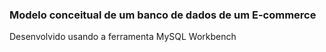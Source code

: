 ### Modelo conceitual de um banco de dados de um E-commerce
Desenvolvido usando a ferramenta MySQL Workbench
